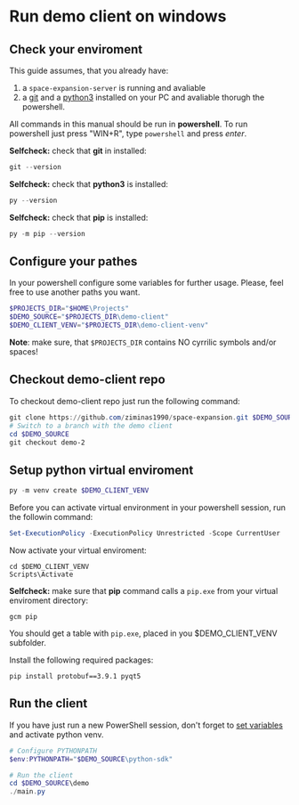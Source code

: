 # Run demo client on windows

## Check your enviroment
This guide assumes, that you already have:
1. a `space-expansion-server` is running and avaliable
2. a [git](https://git-scm.com/) and a [python3](https://www.python.org/downloads/) installed on your PC and avaliable thorugh the powershell.

All commands in this manual should be run in **powershell**. To run powershell just press "WIN+R", type `powershell` and press *enter*.

**Selfcheck:** check that **git** in installed:
```powershell
git --version
```
**Selfcheck:** check that **python3** is installed:
```powershell
py --version
```
**Selfcheck:** check that **pip** is installed:
```powershell
py -m pip --version
```

## Configure your pathes
In your powershell configure some variables for further usage. Please, feel free to use another paths you want.
```powershell
$PROJECTS_DIR="$HOME\Projects"
$DEMO_SOURCE="$PROJECTS_DIR\demo-client"
$DEMO_CLIENT_VENV="$PROJECTS_DIR\demo-client-venv"
```
**Note**: make sure, that `$PROJECTS_DIR` contains NO cyrrilic symbols and/or spaces!

## Checkout demo-client repo
To checkout demo-client repo just run the following command:
```powershell
git clone https://github.com/ziminas1990/space-expansion.git $DEMO_SOURCE
# Switch to a branch with the demo client
cd $DEMO_SOURCE
git checkout demo-2
```

## Setup python virtual enviroment
```powershell
py -m venv create $DEMO_CLIENT_VENV
```
Before you can activate virtual environment in your powershell session, run the followin command:
```powershell
Set-ExecutionPolicy -ExecutionPolicy Unrestricted -Scope CurrentUser
```
Now activate your virtual enviroment:
```
cd $DEMO_CLIENT_VENV
Scripts\Activate
```
**Selfcheck:** make sure that **pip** command calls a `pip.exe` from your virtual enviroment directory:
```
gcm pip
```
You should get a table with `pip.exe`, placed in you $DEMO_CLIENT_VENV subfolder.

Install the following required packages:
```
pip install protobuf==3.9.1 pyqt5
```

## Run the client
If you have just run a new PowerShell session, don't forget to [set variables](#configure-your-pathes) and activate python venv.
```powershell
# Configure PYTHONPATH
$env:PYTHONPATH="$DEMO_SOURCE\python-sdk"

# Run the client
cd $DEMO_SOURCE\demo
./main.py
```
